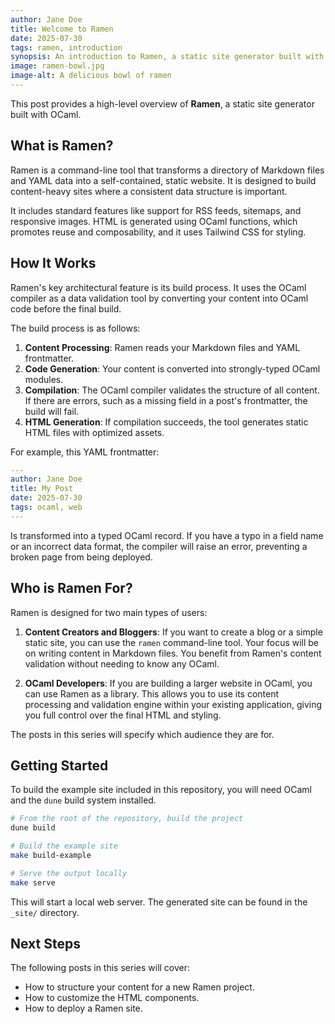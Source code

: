 ```yaml
---
author: Jane Doe
title: Welcome to Ramen
date: 2025-07-30
tags: ramen, introduction
synopsis: An introduction to Ramen, a static site generator built with OCaml.
image: ramen-bowl.jpg
image-alt: A delicious bowl of ramen
---
```


This post provides a high-level overview of **Ramen**, a static site generator built with OCaml.

## What is Ramen?

Ramen is a command-line tool that transforms a directory of Markdown files and YAML data into a self-contained, static website. It is designed to build content-heavy sites where a consistent data structure is important.

It includes standard features like support for RSS feeds, sitemaps, and responsive images. HTML is generated using OCaml functions, which promotes reuse and composability, and it uses Tailwind CSS for styling.

## How It Works

Ramen's key architectural feature is its build process. It uses the OCaml compiler as a data validation tool by converting your content into OCaml code before the final build.

The build process is as follows:

1.  **Content Processing**: Ramen reads your Markdown files and YAML frontmatter.
2.  **Code Generation**: Your content is converted into strongly-typed OCaml modules.
3.  **Compilation**: The OCaml compiler validates the structure of all content. If there are errors, such as a missing field in a post's frontmatter, the build will fail.
4.  **HTML Generation**: If compilation succeeds, the tool generates static HTML files with optimized assets.

For example, this YAML frontmatter:
```yaml
---
author: Jane Doe
title: My Post
date: 2025-07-30
tags: ocaml, web
---
```
Is transformed into a typed OCaml record. If you have a typo in a field name or an incorrect data format, the compiler will raise an error, preventing a broken page from being deployed.

## Who is Ramen For?

Ramen is designed for two main types of users:

1.  **Content Creators and Bloggers**: If you want to create a blog or a simple static site, you can use the `ramen` command-line tool. Your focus will be on writing content in Markdown files. You benefit from Ramen's content validation without needing to know any OCaml.

2.  **OCaml Developers**: If you are building a larger website in OCaml, you can use Ramen as a library. This allows you to use its content processing and validation engine within your existing application, giving you full control over the final HTML and styling.

The posts in this series will specify which audience they are for.

## Getting Started

To build the example site included in this repository, you will need OCaml and the `dune` build system installed.

```bash
# From the root of the repository, build the project
dune build

# Build the example site
make build-example

# Serve the output locally
make serve
```
This will start a local web server. The generated site can be found in the `_site/` directory.

## Next Steps

The following posts in this series will cover:
- How to structure your content for a new Ramen project.
- How to customize the HTML components.
- How to deploy a Ramen site.
